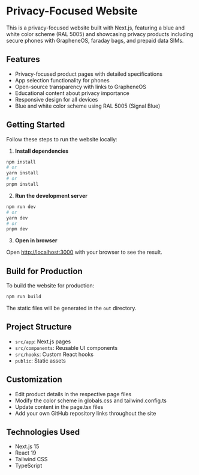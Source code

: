 # Privacy-Focused Website

This is a privacy-focused website built with Next.js, featuring a blue and white color scheme (RAL 5005) and showcasing privacy products including secure phones with GrapheneOS, faraday bags, and prepaid data SIMs.

## Features

- Privacy-focused product pages with detailed specifications
- App selection functionality for phones
- Open-source transparency with links to GrapheneOS
- Educational content about privacy importance
- Responsive design for all devices
- Blue and white color scheme using RAL 5005 (Signal Blue)

## Getting Started

Follow these steps to run the website locally:

1. **Install dependencies**

```bash
npm install
# or
yarn install
# or
pnpm install
```

2. **Run the development server**

```bash
npm run dev
# or
yarn dev
# or
pnpm dev
```

3. **Open in browser**

Open [http://localhost:3000](http://localhost:3000) with your browser to see the result.

## Build for Production

To build the website for production:

```bash
npm run build
```

The static files will be generated in the `out` directory.

## Project Structure

- `src/app`: Next.js pages
- `src/components`: Reusable UI components
- `src/hooks`: Custom React hooks
- `public`: Static assets

## Customization

- Edit product details in the respective page files
- Modify the color scheme in globals.css and tailwind.config.ts
- Update content in the page.tsx files
- Add your own GitHub repository links throughout the site

## Technologies Used

- Next.js 15
- React 19
- Tailwind CSS
- TypeScript

